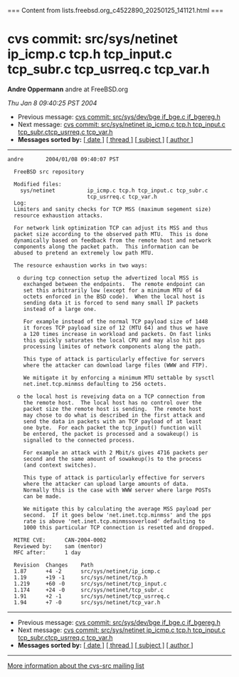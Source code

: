 === Content from lists.freebsd.org_c4522890_20250125_141121.html ===

# cvs commit: src/sys/netinet ip\_icmp.c tcp.h tcp\_input.c tcp\_subr.c tcp\_usrreq.c tcp\_var.h

**Andre Oppermann**
andre at FreeBSD.org

*Thu Jan 8 09:40:25 PST 2004*

* Previous message: [cvs commit: src/sys/dev/bge if\_bge.c if\_bgereg.h](016269.html)
* Next message: [cvs commit: src/sys/netinet ip\_icmp.c tcp.h tcp\_input.c
  tcp\_subr.ctcp\_usrreq.c tcp\_var.h](016273.html)
* **Messages sorted by:**
  [[ date ]](date.html#16271)
  [[ thread ]](thread.html#16271)
  [[ subject ]](subject.html#16271)
  [[ author ]](author.html#16271)

---

```
andre       2004/01/08 09:40:07 PST

  FreeBSD src repository

  Modified files:
    sys/netinet          ip_icmp.c tcp.h tcp_input.c tcp_subr.c
                         tcp_usrreq.c tcp_var.h
  Log:
  Limiters and sanity checks for TCP MSS (maximum segement size)
  resource exhaustion attacks.

  For network link optimization TCP can adjust its MSS and thus
  packet size according to the observed path MTU.  This is done
  dynamically based on feedback from the remote host and network
  components along the packet path.  This information can be
  abused to pretend an extremely low path MTU.

  The resource exhaustion works in two ways:

   o during tcp connection setup the advertized local MSS is
     exchanged between the endpoints.  The remote endpoint can
     set this arbitrarily low (except for a minimum MTU of 64
     octets enforced in the BSD code).  When the local host is
     sending data it is forced to send many small IP packets
     instead of a large one.

     For example instead of the normal TCP payload size of 1448
     it forces TCP payload size of 12 (MTU 64) and thus we have
     a 120 times increase in workload and packets. On fast links
     this quickly saturates the local CPU and may also hit pps
     processing limites of network components along the path.

     This type of attack is particularly effective for servers
     where the attacker can download large files (WWW and FTP).

     We mitigate it by enforcing a minimum MTU settable by sysctl
     net.inet.tcp.minmss defaulting to 256 octets.

   o the local host is reveiving data on a TCP connection from
     the remote host.  The local host has no control over the
     packet size the remote host is sending.  The remote host
     may chose to do what is described in the first attack and
     send the data in packets with an TCP payload of at least
     one byte.  For each packet the tcp_input() function will
     be entered, the packet is processed and a sowakeup() is
     signalled to the connected process.

     For example an attack with 2 Mbit/s gives 4716 packets per
     second and the same amount of sowakeup()s to the process
     (and context switches).

     This type of attack is particularly effective for servers
     where the attacker can upload large amounts of data.
     Normally this is the case with WWW server where large POSTs
     can be made.

     We mitigate this by calculating the average MSS payload per
     second.  If it goes below 'net.inet.tcp.minmss' and the pps
     rate is above 'net.inet.tcp.minmssoverload' defaulting to
     1000 this particular TCP connection is resetted and dropped.

  MITRE CVE:      CAN-2004-0002
  Reviewed by:    sam (mentor)
  MFC after:      1 day

  Revision  Changes    Path
  1.87      +4 -2      src/sys/netinet/ip_icmp.c
  1.19      +19 -1     src/sys/netinet/tcp.h
  1.219     +60 -0     src/sys/netinet/tcp_input.c
  1.174     +24 -0     src/sys/netinet/tcp_subr.c
  1.91      +2 -1      src/sys/netinet/tcp_usrreq.c
  1.94      +7 -0      src/sys/netinet/tcp_var.h

```

---

* Previous message: [cvs commit: src/sys/dev/bge if\_bge.c if\_bgereg.h](016269.html)
* Next message: [cvs commit: src/sys/netinet ip\_icmp.c tcp.h tcp\_input.c
  tcp\_subr.ctcp\_usrreq.c tcp\_var.h](016273.html)
* **Messages sorted by:**
  [[ date ]](date.html#16271)
  [[ thread ]](thread.html#16271)
  [[ subject ]](subject.html#16271)
  [[ author ]](author.html#16271)

---

[More information about the cvs-src
mailing list](http://lists.freebsd.org/mailman/listinfo/cvs-src)


